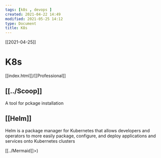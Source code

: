```yaml
---
tags: [k8s , devops ]  
created: 2021-04-22 14:49
modified: 2021-05-25 14:12
type: Document
title: K8s
---
```

 [[2021-04-25]]
# K8s
[[index.html]]/[[Professional]]  


## [[../Scoop]]
A tool for pckage installation

## [[Helm]]
Helm is a package manager for Kubernetes that allows developers
and operators to more easily package, configure, and deploy
applications and services onto Kubernetes clusters

[[../Mermaid]]>)
